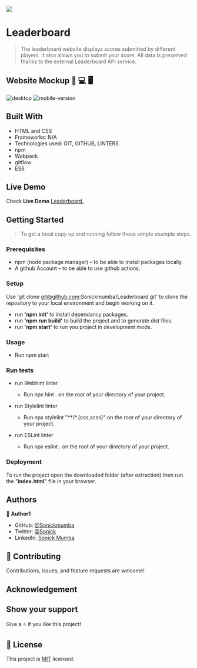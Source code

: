 ![](https://img.shields.io/badge/Microverse-blueviolet)

# Leaderboard

> The leaderboard website displays scores submitted by different players. It also allows you to submit your score. All data is preserved thanks to the external Leaderboard API service.

## Website Mockup 📱 💻 🖥️
![desktop](https://user-images.githubusercontent.com/106140591/189118433-f54bcecc-e764-4f26-9118-72c5d82b44e4.png)
![mobile-version](https://user-images.githubusercontent.com/106140591/189119383-90473585-9296-40ad-8533-83854cec9f37.png)
## Built With

- HTML and CSS
- Frameworks: N/A
- Technologies used: GIT, GITHUB, LINTERS
- npm
- Webpack
- gitflow
- ES6

## Live Demo

Check **Live Demo** [Leaderboard.](https://sonickmumba.github.io/Leaderboard/)

## Getting Started

> To get a local copy up and running follow these simple example steps.

### Prerequisites

- npm (node package manager) – to be able to install packages locally.
- A github Account – to be able to use github actions.

### Setup
Use 'git clone git@github.com:Sonickmumba/Leaderboard.git' to clone the repository to your local environment and begin working on it.
- run **'npm init'** to install dependancy packages.
- run **'npm run build'** to build the project and to generate dist files.
- run **'npm start'** to run you project in development mode.

### Usage
- Run npm start
### Run tests

- run Webhint linter
    - Run npx hint . on the root of your directory of your project.

- run Stylelint linter
    - Run npx stylelint "**/*.{css,scss}" on the root of your directory of your project.

- run ESLint linter
    - Run npx eslint . on the root of your directory of your project.

<!-- - run gulp
    - Run gulp <name-of-task> on the root of your directory of your project. -->

### Deployment

To run the project open the downloaded folder (after extraction) then run the "**index.html**" file in your browser.
## Authors

👤 **Author1**

- GitHub: [@Sonickmumba](https://github.com/Sonickmumba)
- Twitter: [@Sonick](https://twitter.com/MumbaSonick)
- LinkedIn: [Sonick Mumba](https://www.linkedin.com/in/sonick-m-301557a2/)

## 🤝 Contributing

Contributions, issues, and feature requests are welcome!

## Acknowledgement

## Show your support

Give a ⭐️ if you like this project!
## 📝 License

This project is [MIT](./MIT.md) licensed.
